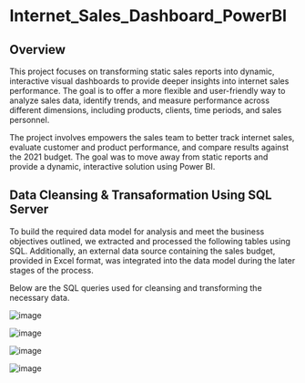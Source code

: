 # Internet_Sales_Dashboard_PowerBI

Overview
-----------------
This project focuses on transforming static sales reports into dynamic, interactive visual dashboards to provide deeper insights into internet sales performance. The goal is to offer a more flexible and user-friendly way to analyze sales data, identify trends, and measure performance across different dimensions, including products, clients, time periods, and sales personnel.

The project involves empowers the sales team to better track internet sales, evaluate customer and product performance, and compare results against the 2021 budget. The goal was to move away from static reports and provide a dynamic, interactive solution using Power BI.

Data Cleansing & Transaformation Using SQL Server
------------------------------------------------------
To build the required data model for analysis and meet the business objectives outlined, we extracted and processed the following tables using SQL.
Additionally, an external data source containing the sales budget, provided in Excel format, was integrated into the data model during the later stages of the process.

Below are the SQL queries used for cleansing and transforming the necessary data.

![image](https://github.com/user-attachments/assets/63a65be4-e212-4a96-97ad-7de2a4f76576)

![image](https://github.com/user-attachments/assets/dcdff800-6afa-44e7-9331-ef4b6092015a)

![image](https://github.com/user-attachments/assets/a64f1c22-df0a-4bbc-8c24-41d0f63e18eb)

![image](https://github.com/user-attachments/assets/caa45937-5db7-4038-93a3-5b1ec25faaa3)




